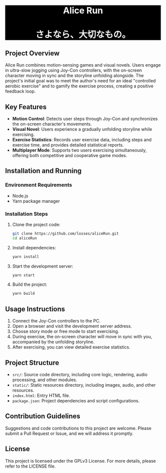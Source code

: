 <div style="text-align: center; background: black; color: white">
<h1>Alice Run<h1>
<p>さよなら、大切なもの。</p>
</div>

## Project Overview

Alice Run combines motion-sensing games and visual novels. Users engage in ultra-slow jogging using Joy-Con controllers, with the on-screen character moving in sync and the storyline unfolding alongside. The project's initial goal was to meet the author's need for an ideal "controlled aerobic exercise" and to gamify the exercise process, creating a positive feedback loop.

## Key Features

- **Motion Control**: Detects user steps through Joy-Con and synchronizes the on-screen character's movements.
- **Visual Novel**: Users experience a gradually unfolding storyline while exercising.
- **Exercise Statistics**: Records user exercise data, including steps and exercise time, and provides detailed statistical reports.
- **Multiplayer Mode**: Supports two users exercising simultaneously, offering both competitive and cooperative game modes.

## Installation and Running

### Environment Requirements

- Node.js
- Yarn package manager

### Installation Steps

1. Clone the project code:

    ```bash
    git clone https://github.com/losses/aliceRun.git
    cd aliceRun
    ```

2. Install dependencies:

    ```bash
    yarn install
    ```

3. Start the development server:

    ```bash
    yarn start
    ```

4. Build the project:

    ```bash
    yarn build
    ```

## Usage Instructions

1. Connect the Joy-Con controllers to the PC.
2. Open a browser and visit the development server address.
3. Choose story mode or free mode to start exercising.
4. During exercise, the on-screen character will move in sync with you, accompanied by the unfolding storyline.
5. After exercising, you can view detailed exercise statistics.

## Project Structure

- `src/`: Source code directory, including core logic, rendering, audio processing, and other modules.
- `static/`: Static resources directory, including images, audio, and other resources.
- `index.html`: Entry HTML file.
- `package.json`: Project dependencies and script configurations.

## Contribution Guidelines

Suggestions and code contributions to this project are welcome. Please submit a Pull Request or Issue, and we will address it promptly.

## License

This project is licensed under the GPLv3 License. For more details, please refer to the LICENSE file.